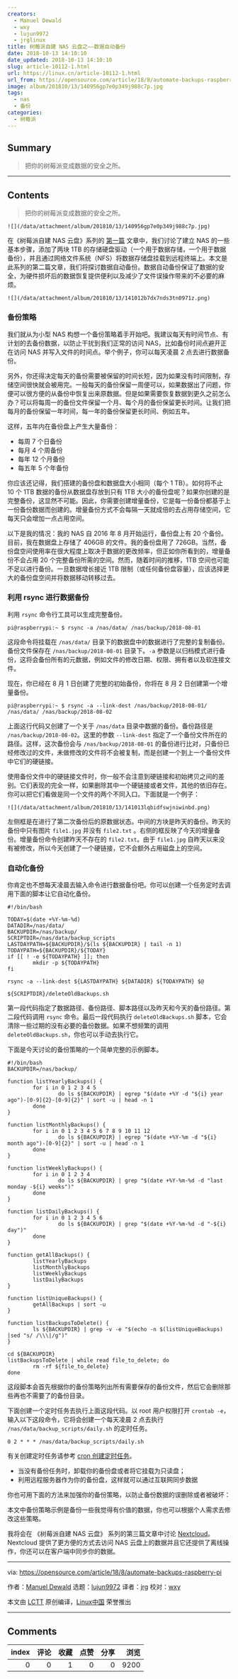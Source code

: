 ```yaml
---
creators:
  - Manuel Dewald
  - wxy
  - lujun9972
  - jrglinux
title: 树莓派自建 NAS 云盘之——数据自动备份
date: 2018-10-13 14:10:10
date_updated: 2018-10-13 14:10:10
slug: article-10112-1.html
url: https://linux.cn/article-10112-1.html
url_from: https://opensource.com/article/18/8/automate-backups-raspberry-pi
image: album/201810/13/140956gp7e0p349j988c7p.jpg
tags:
  - nas
  - 备份
categories:
  - 树莓派
---
```


## Summary

> 把你的树莓派变成数据的安全之所。

***

<!-- more -->

## Contents

> 
> 把你的树莓派变成数据的安全之所。
> 
> 
> 

`![](/data/attachment/album/201810/13/140956gp7e0p349j988c7p.jpg)`

在《树莓派自建 NAS 云盘》系列的 [第一篇](https://linux.cn/article-10104-1.html) 文章中，我们讨论了建立 NAS 的一些基本步骤，添加了两块 1TB 的存储硬盘驱动（一个用于数据存储，一个用于数据备份），并且通过网络文件系统（NFS）将数据存储盘挂载到远程终端上。本文是此系列的第二篇文章，我们将探讨数据自动备份。数据自动备份保证了数据的安全，为硬件损坏后的数据恢复提供便利以及减少了文件误操作带来的不必要的麻烦。

`![](/data/attachment/album/201810/13/141012b7dx7nds3tn0971z.png)`

### 备份策略

我们就从为小型 NAS 构想一个备份策略着手开始吧。我建议每天有时间节点、有计划的去备份数据，以防止干扰到我们正常的访问 NAS，比如备份时间点避开正在访问 NAS 并写入文件的时间点。举个例子，你可以每天凌晨 2 点去进行数据备份。

另外，你还得决定每天的备份需要被保留的时间长短，因为如果没有时间限制，存储空间很快就会被用完。一般每天的备份保留一周便可以，如果数据出了问题，你便可以很方便的从备份中恢复出来原数据。但是如果需要恢复数据到更久之前怎么办？可以将每周一的备份文件保留一个月、每个月的备份保留更长时间。让我们把每月的备份保留一年时间，每一年的备份保留更长时间、例如五年。

这样，五年内在备份盘上产生大量备份：

* 每周 7 个日备份
* 每月 4 个周备份
* 每年 12 个月备份
* 每五年 5 个年备份

你应该还记得，我们搭建的备份盘和数据盘大小相同（每个 1 TB）。如何将不止 10 个 1TB 数据的备份从数据盘存放到只有 1TB 大小的备份盘呢？如果你创建的是完整备份，这显然不可能。因此，你需要创建增量备份，它是每一份备份都基于上一份备份数据而创建的。增量备份方式不会每隔一天就成倍的去占用存储空间，它每天只会增加一点占用空间。

以下是我的情况：我的 NAS 自 2016 年 8 月开始运行，备份盘上有 20 个备份。目前，我在数据盘上存储了 406GB 的文件。我的备份盘用了 726GB。当然，备份盘空间使用率在很大程度上取决于数据的更改频率，但正如你所看到的，增量备份不会占用 20 个完整备份所需的空间。然而，随着时间的推移，1TB 空间也可能不足以进行备份。一旦数据增长接近 1TB 限制（或任何备份盘容量），应该选择更大的备份盘空间并将数据移动转移过去。

### 利用 rsync 进行数据备份

利用 `rsync` 命令行工具可以生成完整备份。

```shell
pi@raspberrypi:~ $ rsync -a /nas/data/ /nas/backup/2018-08-01
```

这段命令将挂载在 `/nas/data/` 目录下的数据盘中的数据进行了完整的复制备份。备份文件保存在 `/nas/backup/2018-08-01` 目录下。`-a` 参数是以归档模式进行备份，这将会备份所有的元数据，例如文件的修改日期、权限、拥有者以及软连接文件。

现在，你已经在 8 月 1 日创建了完整的初始备份，你将在 8 月 2 日创建第一个增量备份。

```shell
pi@raspberrypi:~ $ rsync -a --link-dest /nas/backup/2018-08-01/ /nas/data/ /nas/backup/2018-08-02
```

上面这行代码又创建了一个关于 `/nas/data` 目录中数据的备份。备份路径是 `/nas/backup/2018-08-02`。这里的参数 `--link-dest` 指定了一个备份文件所在的路径。这样，这次备份会与 `/nas/backup/2018-08-01` 的备份进行比对，只备份已经修改过的文件，未做修改的文件将不会被复制，而是创建一个到上一个备份文件中它们的硬链接。

使用备份文件中的硬链接文件时，你一般不会注意到硬链接和初始拷贝之间的差别。它们表现的完全一样，如果删除其中一个硬链接或者文件，其他的依旧存在。你可以把它们看做是同一个文件的两个不同入口。下面就是一个例子：

`![](/data/attachment/album/201810/13/141013lqbidfswjniwinbd.png)`

左侧框是在进行了第二次备份后的原数据状态。中间的方块是昨天的备份。昨天的备份中只有图片 `file1.jpg` 并没有 `file2.txt` 。右侧的框反映了今天的增量备份。增量备份命令创建昨天不存在的 `file2.txt`。由于 `file1.jpg` 自昨天以来没有被修改，所以今天创建了一个硬链接，它不会额外占用磁盘上的空间。

### 自动化备份

你肯定也不想每天凌晨去输入命令进行数据备份吧。你可以创建一个任务定时去调用下面的脚本让它自动化备份。

```shell
#!/bin/bash

TODAY=$(date +%Y-%m-%d)
DATADIR=/nas/data/
BACKUPDIR=/nas/backup/
SCRIPTDIR=/nas/data/backup_scripts
LASTDAYPATH=${BACKUPDIR}/$(ls ${BACKUPDIR} | tail -n 1)
TODAYPATH=${BACKUPDIR}/${TODAY}
if [[ ! -e ${TODAYPATH} ]]; then
        mkdir -p ${TODAYPATH}
fi

rsync -a --link-dest ${LASTDAYPATH} ${DATADIR} ${TODAYPATH} $@

${SCRIPTDIR}/deleteOldBackups.sh
```

第一段代码指定了数据路径、备份路径、脚本路径以及昨天和今天的备份路径。第二段代码调用 `rsync` 命令。最后一段代码执行 `deleteOldBackups.sh` 脚本，它会清除一些过期的没有必要的备份数据。如果不想频繁的调用 `deleteOldBackups.sh`，你也可以手动去执行它。

下面是今天讨论的备份策略的一个简单完整的示例脚本。

```shell
#!/bin/bash
BACKUPDIR=/nas/backup/

function listYearlyBackups() {
        for i in 0 1 2 3 4 5
                do ls ${BACKUPDIR} | egrep "$(date +%Y -d "${i} year ago")-[0-9]{2}-[0-9]{2}" | sort -u | head -n 1
        done
}

function listMonthlyBackups() {
        for i in 0 1 2 3 4 5 6 7 8 9 10 11 12
                do ls ${BACKUPDIR} | egrep "$(date +%Y-%m -d "${i} month ago")-[0-9]{2}" | sort -u | head -n 1
        done
}

function listWeeklyBackups() {
        for i in 0 1 2 3 4
                do ls ${BACKUPDIR} | grep "$(date +%Y-%m-%d -d "last monday -${i} weeks")"
        done
}

function listDailyBackups() {
        for i in 0 1 2 3 4 5 6
                do ls ${BACKUPDIR} | grep "$(date +%Y-%m-%d -d "-${i} day")"
        done
}

function getAllBackups() {
        listYearlyBackups
        listMonthlyBackups
        listWeeklyBackups
        listDailyBackups
}

function listUniqueBackups() {
        getAllBackups | sort -u
}

function listBackupsToDelete() {
        ls ${BACKUPDIR} | grep -v -e "$(echo -n $(listUniqueBackups) |sed "s/ /\\\|/g")"
}

cd ${BACKUPDIR}
listBackupsToDelete | while read file_to_delete; do
        rm -rf ${file_to_delete}
done
```

这段脚本会首先根据你的备份策略列出所有需要保存的备份文件，然后它会删除那些再也不需要了的备份目录。

下面创建一个定时任务去执行上面这段代码。以 root 用户权限打开 `crontab -e`，输入以下这段命令，它将会创建一个每天凌晨 2 点去执行 `/nas/data/backup_scripts/daily.sh` 的定时任务。

```shell
0 2 * * * /nas/data/backup_scripts/daily.sh
```

有关创建定时任务请参考 [cron 创建定时任务](https://opensource.com/article/17/11/how-use-cron-linux)。

* 当没有备份任务时，卸载你的备份盘或者将它挂载为只读盘；
* 利用远程服务器作为你的备份盘，这样就可以通过互联网同步数据

你也可用下面的方法来加强你的备份策略，以防止备份数据的误删除或者被破坏：

本文中备份策略示例是备份一些我觉得有价值的数据，你也可以根据个人需求去修改这些策略。

我将会在 《树莓派自建 NAS 云盘》 系列的第三篇文章中讨论 [Nextcloud](https://nextcloud.com/)。Nextcloud 提供了更方便的方式去访问 NAS 云盘上的数据并且它还提供了离线操作，你还可以在客户端中同步你的数据。

---

via: <https://opensource.com/article/18/8/automate-backups-raspberry-pi>

作者：[Manuel Dewald](https://opensource.com/users/ntlx) 选题：[lujun9972](https://github.com/lujun9972) 译者：[jrg](https://github.com/jrglinux) 校对：[wxy](https://github.com/wxy)

本文由 [LCTT](https://github.com/LCTT/TranslateProject) 原创编译，[Linux中国](https://linux.cn/) 荣誉推出

***

## Comments


|   index |   评论 |   收藏 |   点赞 |   分享 |   浏览 |
|--------:|-------:|-------:|-------:|-------:|-------:|
|       0 |      0 |      1 |      0 |      0 |   9200 |
